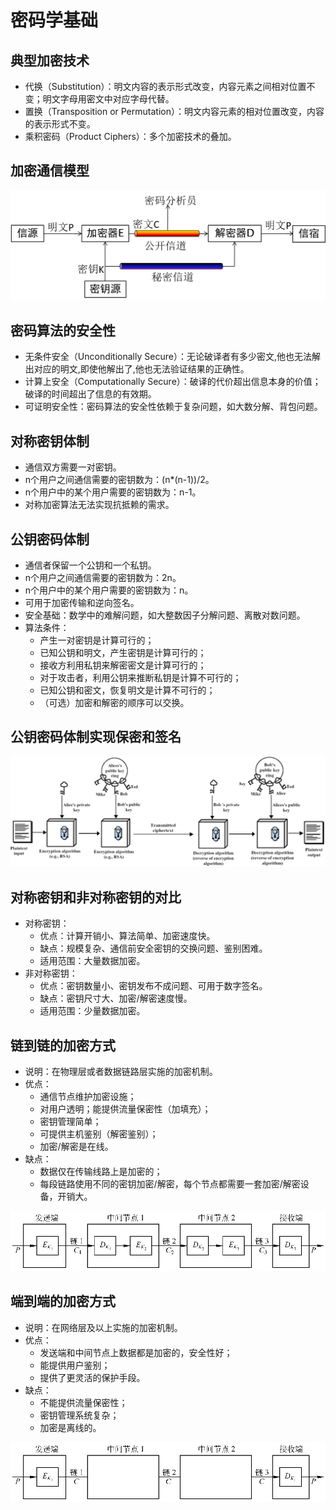 # 密码学基础

## 典型加密技术
- 代换（Substitution）：明文内容的表示形式改变，内容元素之间相对位置不变；明文字母用密文中对应字母代替。
- 置换（Transposition or Permutation）：明文内容元素的相对位置改变，内容的表示形式不变。
- 乘积密码（Product Ciphers）：多个加密技术的叠加。

## 加密通信模型

<div align=center><img src="./images/2.0.png" /></div>

## 密码算法的安全性
- 无条件安全（Unconditionally Secure）：无论破译者有多少密文,他也无法解出对应的明文,即使他解出了,他也无法验证结果的正确性。
- 计算上安全（Computationally Secure）：破译的代价超出信息本身的价值；破译的时间超出了信息的有效期。
- 可证明安全性：密码算法的安全性依赖于复杂问题，如大数分解、背包问题。

## 对称密钥体制
- 通信双方需要一对密钥。
- n个用户之间通信需要的密钥数为：(n*(n-1))/2。
- n个用户中的某个用户需要的密钥数为：n-1。
- 对称加密算法无法实现抗抵赖的需求。

## 公钥密码体制
- 通信者保留一个公钥和一个私钥。
- n个用户之间通信需要的密钥数为：2n。
- n个用户中的某个用户需要的密钥数为：n。
- 可用于加密传输和逆向签名。
- 安全基础：数学中的难解问题，如大整数因子分解问题、离散对数问题。
- 算法条件：
	- 产生一对密钥是计算可行的；
	- 已知公钥和明文，产生密钥是计算可行的；
	- 接收方利用私钥来解密密文是计算可行的；
	- 对于攻击者，利用公钥来推断私钥是计算不可行的；
	- 已知公钥和密文，恢复明文是计算不可行的；
	- （可选）加密和解密的顺序可以交换。

## 公钥密码体制实现保密和签名

<div align=center><img src="./images/2.1.png" /></div>

## 对称密钥和非对称密钥的对比
- 对称密钥：
	- 优点：计算开销小、算法简单、加密速度快。
	- 缺点：规模复杂、通信前安全密钥的交换问题、鉴别困难。
	- 适用范围：大量数据加密。
- 非对称密钥：
	- 优点：密钥数量小、密钥发布不成问题、可用于数字签名。
	- 缺点：密钥尺寸大、加密/解密速度慢。
	- 适用范围：少量数据加密。

## 链到链的加密方式
- 说明：在物理层或者数据链路层实施的加密机制。
- 优点：
	- 通信节点维护加密设施；
	- 对用户透明；能提供流量保密性（加填充）；
	- 密钥管理简单；
	- 可提供主机鉴别（解密鉴别）；
	- 加密/解密是在线。
- 缺点：
	- 数据仅在传输线路上是加密的；
	- 每段链路使用不同的密钥加密/解密，每个节点都需要一套加密/解密设备，开销大。
<div align=center><img src="./images/2.2.png" /></div>

## 端到端的加密方式
- 说明：在网络层及以上实施的加密机制。
- 优点：
	- 发送端和中间节点上数据都是加密的，安全性好；
	- 能提供用户鉴别；
	- 提供了更灵活的保护手段。
- 缺点：
	- 不能提供流量保密性；
	- 密钥管理系统复杂；
	- 加密是离线的。
<div align=center><img src="./images/2.3.png" /></div>
